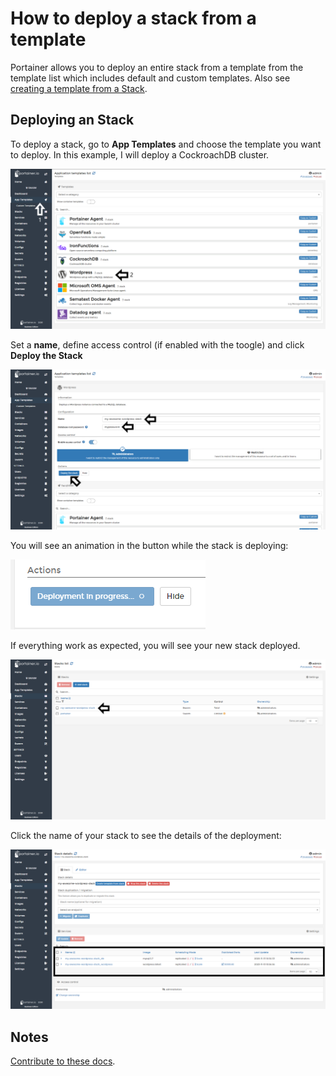 # How to deploy a stack from a template

Portainer allows you to deploy an entire stack from a template from the template list which includes default and custom templates. Also see [creating a template from a Stack](/v2.0-be-be/stacks/template).

## Deploying an Stack

To deploy a stack, go to <b>App Templates</b> and choose the template you want to deploy. In this example, I will deploy a CockroachDB cluster.

![templates](assets/stack-1.png)

Set a <b>name</b>, define access control (if enabled with the toogle) and click <b>Deploy the Stack</b>

![templates](assets/stack-2.png)

You will see an animation in the button while the stack is deploying:

![templates](assets/stack-3.png)

If everything work as expected, you will see your new stack deployed. 

![templates](assets/stack-4.png)

Click the name of your stack to see the details of the deployment:

![templates](assets/stack-5.png)

## Notes

[Contribute to these docs](https://github.com/portainer/portainer-docs/blob/master/contributing.md).
